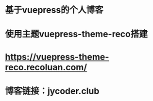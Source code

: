 # 基于vuepress的个人博客
# 使用主题vuepress-theme-reco搭建
# https://vuepress-theme-reco.recoluan.com/
# 博客链接：jycoder.club